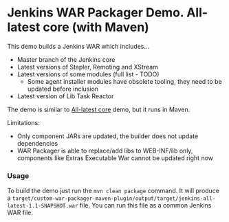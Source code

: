 Jenkins WAR Packager Demo. All-latest core (with Maven)
===

This demo builds a Jenkins WAR which includes...

* Master branch of the Jenkins core
* Latest versions of Stapler, Remoting and XStream
* Latest versions of some modules (full list - TODO)
  * Some agent installer modules have obsolete tooling, they need to be updated before inclusion
* Latest version of Lib Task Reactor

The demo is similar to [All-latest core](../all-latest-core) demo, but it runs in Maven.

Limitations:

* Only component JARs are updated, the builder does not update dependencies
* WAR Packager is able to replace/add libs to WEB-INF/lib only, components
like Extras Executable War cannot be updated right now


### Usage

To build the demo just run the `mvn clean package` command.
It will produce a `target/custom-war-packager-maven-plugin/output/target/jenkins-all-latest-1.1-SNAPSHOT.war` file.
You can run this file as a common Jenkins WAR file.
